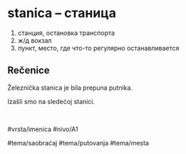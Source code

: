 # stanica – станица

1. станция, остановка транспорта  
2. ж/д вокзал  
3. пункт, место, где что-то регулярно останавливается

## Rečenice

Železnička stanica je bila prepuna putnika.

Izašli smo na sledećoj stanici.

<br>

#vrsta/imenica
#nivo/A1

#tema/saobraćaj
#tema/putovanja
#tema/mesta
